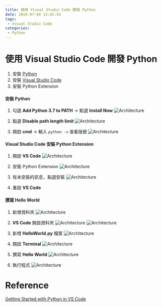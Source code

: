 ```yaml
---
title: 使用 Visual Studio Code 開發 Python
date: 2019-07-04 13:42:54
tags:
 - Visual Studio Code
categories: 
 - Python
---
```


# 使用 Visual Studio Code 開發 Python
1. 安裝 [Python](https://www.python.org/downloads/)
2. 安裝 [Visual Studio Code](https://code.visualstudio.com/)
3. 安裝 Python Extension

#### 安裝 Python
1. 勾選 **Add Python 3.7 to PATH** → 點選 **Install Now**
![Architecture](1.png)

2. 點選 **Disable path length limit**
![Architecture](2.png)

3. 開啟 **cmd** → 輸入 `python -v` 查看版號
![Architecture](3.png)

#### Visual Studio Code 安裝 Python Extension
1. 開啟 **VS Code**
![Architecture](4.png)

2. 安裝 Python Extension
![Architecture](5.png)

3. 有未安裝的訊息，點選安裝
![Architecture](5-1.png)

4. 重啟 **VS Code**

#### 撰寫 Hello World
1. 新增資料夾
![Architecture](6.png)

2. **VS Code** 開啟資料夾
![Architecture](7-1.png)
![Architecture](7-2.png)

3. 新增 **HelloWorld.py** 檔案
![Architecture](8.png)

4. 開啟 **Terminal**
![Architecture](9.png)

5. 撰寫 **Hello World**
![Architecture](10.png)

6. 執行程式
![Architecture](11.png)

# Reference
[Getting Started with Python in VS Code](https://code.visualstudio.com/docs/python/python-tutorial)